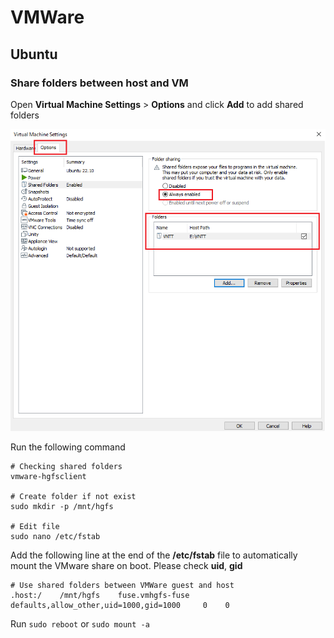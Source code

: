 # VMWare

## Ubuntu

### Share folders between host and VM

Open **Virtual Machine Settings** > **Options** and click **Add** to add shared folders

![vm_1680797942.png](img/vm_1680797942.png)

Run the following command

```shell
# Checking shared folders
vmware-hgfsclient

# Create folder if not exist
sudo mkdir -p /mnt/hgfs

# Edit file 
sudo nano /etc/fstab
```

Add the following line at the end of the **/etc/fstab** file to automatically mount the VMware share on boot. Please check **uid**, **gid**

```shell title="/etc/fstab"
# Use shared folders between VMWare guest and host
.host:/    /mnt/hgfs    fuse.vmhgfs-fuse    defaults,allow_other,uid=1000,gid=1000     0    0
```

Run `sudo reboot` or `sudo mount -a`
